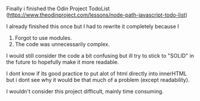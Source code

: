 Finally i finished the Odin Project TodoList (https://www.theodinproject.com/lessons/node-path-javascript-todo-list)

I already finished this once but I had to rewrite it completely because I 
  1. Forgot to use modules.
  2. The code was unnecessarily complex.

I would still consider the code a bit confusing but ill try to stick to "SOLID" in
the future to hopefully make it more readable.

I dont know if its good practice to put alot of html directly into innerHTML but i dont see why it would be that much of a problem (except readability).

I wouldn't consider this project difficult, mainly time consuming.

